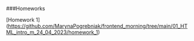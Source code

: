 ###Homeworks

[Homework 1] (https://github.com/MarynaPogrebniak/frontend_morning/tree/main/01_HTML_intro_m_24_04_2023/homework_1)
